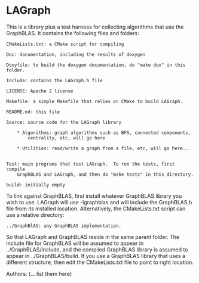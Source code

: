 # LAGraph
This is a library plus a test harness for collecting algorithms that use the
GraphBLAS.  It contains the following files and folders:

    CMakeLists.txt: a CMake script for compiling

    Doc: documentation, including the results of doxygen

    Doxyfile: to build the doxygen documentation, do "make dox" in this folder.

    Include: contains the LAGraph.h file

    LICENSE: Apache 2 license

    Makefile: a simple Makefile that relies on CMake to build LAGraph.

    README.md: this file

    Source: source code for the LAGraph library

        * Algorithms: graph algorithms such as BFS, connected components,
            centrality, etc, will go here

        * Utilities: read/write a graph from a file, etc, will go here...
        

    Test: main programs that test LAGraph.  To run the tests, first compile
        GraphBLAS and LAGraph, and then do "make tests" in this directory.

    build: initially empty

To link against GraphBLAS, first install whatever GraphBLAS library you wish to
use.  LAGraph will use -lgraphblas and will include the GraphBLAS.h file
from its installed location.  Alternatively, the CMakeLists.txt script can use
a relative directory:

    ../GraphBlAS: any GraphBLAS implementation.

So that LAGraph and GraphBLAS reside in the same parent folder.  The include
file for GraphBLAS will be assumed to appear in ../GraphBLAS/Include, and the
compiled GraphBLAS library is assumed to appear in ../GraphBLAS/build.  If you
use a GraphBLAS library that uses a different structure, then edit the
CMakeLists.txt file to point to right location.

Authors: (... list them here)

